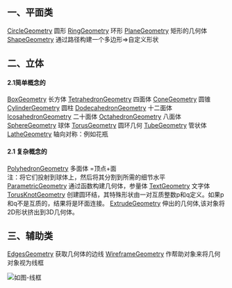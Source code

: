 ## 一、平面类
[CircleGeometry](https://threejs.org/docs/index.html#api/geometries/CircleGeometry)
圆形
[RingGeometry](https://threejs.org/docs/index.html#api/geometries/RingGeometry)
环形 
[PlaneGeometry](https://threejs.org/docs/index.html#api/geometries/PlaneGeometry)
矩形的几何体
[ShapeGeometry](https://threejs.org/docs/index.html#api/geometries/ShapeGeometry)
通过路径构建一个多边形=>自定义形状
## 二、立体
#### 2.1简单概念的
[BoxGeometry](https://threejs.org/docs/index.html#api/geometries/BoxGeometry)
长方体 
[TetrahedronGeometry](https://threejs.org/docs/index.html#api/geometries/TetrahedronGeometry)
四面体
[ConeGeometry](https://threejs.org/docs/index.html#api/geometries/ConeGeometry)
圆锥
[CylinderGeometry](https://threejs.org/docs/index.html#api/geometries/CylinderGeometry)
圆柱
[DodecahedronGeometry](https://threejs.org/docs/index.html#api/geometries/DodecahedronGeometry)
十二面体
[IcosahedronGeometry](https://threejs.org/docs/index.html#api/geometries/IcosahedronGeometry)
二十面体
[OctahedronGeometry](https://threejs.org/docs/index.html#api/geometries/OctahedronGeometry)
八面体
[SphereGeometry](https://threejs.org/docs/index.html#api/geometries/SphereGeometry)
球体
[TorusGeometry](https://threejs.org/docs/index.html#api/geometries/TorusGeometry)
圆环几何
[TubeGeometry](https://threejs.org/docs/index.html#api/geometries/TubeGeometry)
管状体
[LatheGeometry](https://threejs.org/docs/index.html#api/geometries/LatheGeometry)
轴向对称：例如花瓶
#### 2.1 复杂概念的
[PolyhedronGeometry](https://threejs.org/docs/index.html#api/geometries/PolyhedronGeometry)
多面体 =顶点+面             
注：将它们投射到球体上，然后将其分割到所需的细节水平
[ParametricGeometry](https://threejs.org/docs/index.html#api/geometries/ParametricGeometry)
通过函数构建几何体，参量体
[TextGeometry](https://threejs.org/docs/index.html#api/geometries/TextGeometry)
文字体
[TorusKnotGeometry](https://threejs.org/docs/index.html#api/geometries/TorusKnotGeometry)
创建圆环结，其特殊形状由一对互质整数p和q定义。如果p和q不是互质的，结果将是环面连接。
[ExtrudeGeometry](https://threejs.org/docs/index.html#api/geometries/ExtrudeGeometry)
伸出的几何体,该对象将2D形状挤出到3D几何体。
## 三、辅助类
[EdgesGeometry](https://threejs.org/docs/index.html#api/geometries/EdgesGeometry)
获取几何体的边线
[WireframeGeometry](https://threejs.org/docs/index.html#api/geometries/WireframeGeometry)
作帮助对象来将几何 对象视为线框

![如图-线框](http://upload-images.jianshu.io/upload_images/3967890-15529eeadf572f8e.png?imageMogr2/auto-orient/strip%7CimageView2/2/w/1240)
